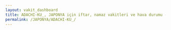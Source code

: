 ```yaml
---
layout: vakit_dashboard
title: ADACHI-KU_, JAPONYA için iftar, namaz vakitleri ve hava durumu - ilçe/eyalet seç
permalink: /JAPONYA/ADACHI-KU_/
---
```


<script type="text/javascript">
  var GLOBAL_COUNTRY = 'JAPONYA';
  var GLOBAL_CITY = 'ADACHI-KU_';
  var GLOBAL_STATE = '';
  var lat = 72;
  var lon = 21;
</script>
